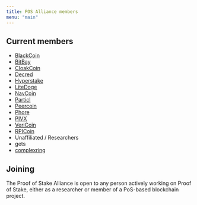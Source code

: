 ```yaml
---
title: POS Alliance members
menu: "main"
---
```

## Current members

 - [BlackCoin](https://blackcoin.co)
 - [BitBay](https://bitbay.market/)
 - [CloakCoin](https://www.cloakcoin.com/)
 - [Decred](https://decred.org)
 - [Hyperstake](http://hyperstake.io/)
 - [LiteDoge](https://ldoge.org/)
 - [NavCoin](https://navcoin.org)
 - [Particl](https://particl.io)
 - [Peercoin](https://peercoin.net)
 - [Phore](https://phore.io)
 - [PIVX](https://pivx.org/)
 - [VeriCoin](https://vericoin.info)
 - [RPICoin](https://rpicoin.com)
 - Unaffiliated / Researchers
  - gets
  - [complexring](www.matthewniemerg.com)

## Joining

The Proof of Stake Alliance is open to any person actively working on Proof of Stake, either as a researcher or member of a PoS-based blockchain project.

